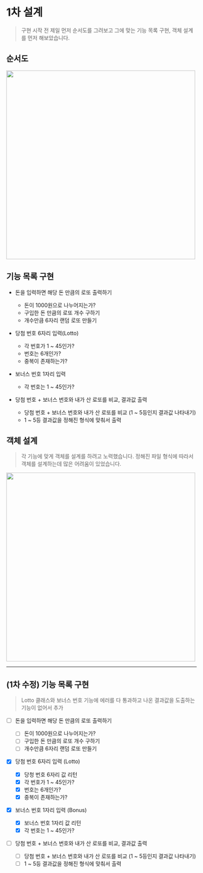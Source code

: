 # 1차 설계

> 구현 시작 전 제일 먼저 순서도를 그려보고 그에 맞는 기능 목록 구현, 객체 설계를 먼저 해보았습니다.

## 순서도

<img width = "500px" src = "https://user-images.githubusercontent.com/78203399/200992415-1ff090a8-97e9-440f-bfc0-8bcc2869db16.jpeg" />

## 기능 목록 구현

- 돈을 입력하면 해당 돈 만큼의 로또 출력하기

  - 돈이 1000원으로 나누어지는가?
  - 구입한 돈 만큼의 로또 개수 구하기
  - 개수만큼 6자리 랜덤 로또 만들기

- 당첨 번호 6자리 입력(Lotto)

  - 각 번호가 1 ~ 45인가?
  - 번호는 6개인가?
  - 중복이 존재하는가?

- 보너스 번호 1자리 입력

  - 각 번호는 1 ~ 45인가?

- 당첨 번호 + 보너스 번호와 내가 산 로또를 비교, 결과값 출력

  - 당첨 번호 + 보너스 번호와 내가 산 로또를 비교 (1 ~ 5등인지 결과값 나타내기)
  - 1 ~ 5등 결과값을 정해진 형식에 맞춰서 출력

## 객체 설계

> 각 기능에 맞게 객체를 설계를 하려고 노력했습니다. 정해진 파일 형식에 따라서 객체를 설계하는데 많은 어려움이 있었습니다.

<img width = "500px" src = "https://user-images.githubusercontent.com/78203399/200994211-ba6939a6-0b10-42f3-b304-b5e53c0fd1bd.jpeg" />

---

## (1차 수정) 기능 목록 구현

> Lotto 클래스와 보너스 번호 기능에 에러를 다 통과하고 나온 결과값을 도출하는 기능이 없어서 추가

- [ ] 돈을 입력하면 해당 돈 만큼의 로또 출력하기

  - [ ] 돈이 1000원으로 나누어지는가?
  - [ ] 구입한 돈 만큼의 로또 개수 구하기
  - [ ] 개수만큼 6자리 랜덤 로또 만들기

- [x] 당첨 번호 6자리 입력 (Lotto)

  - [x] 당청 번호 6자리 값 리턴
  - [x] 각 번호가 1 ~ 45인가?
  - [x] 번호는 6개인가?
  - [x] 중복이 존재하는가?

- [x] 보너스 번호 1자리 입력 (Bonus)

  - [x] 보너스 번호 1자리 값 리턴
  - [x] 각 번호는 1 ~ 45인가?

- [ ] 당첨 번호 + 보너스 번호와 내가 산 로또를 비교, 결과값 출력

  - [ ] 당첨 번호 + 보너스 번호와 내가 산 로또를 비교 (1 ~ 5등인지 결과값 나타내기)
  - [ ] 1 ~ 5등 결과값을 정해진 형식에 맞춰서 출력
